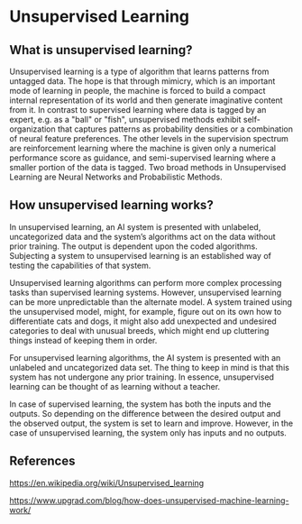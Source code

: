 # Unsupervised Learning

## What is unsupervised learning?

Unsupervised learning is a type of algorithm that learns patterns from untagged data. The hope is that through mimicry, which is an important mode of learning in people, the machine is forced to build a compact internal representation of its world and then generate imaginative content from it. In contrast to supervised learning where data is tagged by an expert, e.g. as a "ball" or "fish", unsupervised methods exhibit self-organization that captures patterns as probability densities or a combination of neural feature preferences. The other levels in the supervision spectrum are reinforcement learning where the machine is given only a numerical performance score as guidance, and semi-supervised learning where a smaller portion of the data is tagged. Two broad methods in Unsupervised Learning are Neural Networks and Probabilistic Methods.

## How unsupervised learning works?

In unsupervised learning, an AI system is presented with unlabeled, uncategorized data and the system’s algorithms act on the data without prior training. The output is dependent upon the coded algorithms. Subjecting a system to unsupervised learning is an established way of testing the capabilities of that system.

Unsupervised learning algorithms can perform more complex processing tasks than supervised learning systems. However, unsupervised learning can be more unpredictable than the alternate model. A system trained using the unsupervised model, might,  for example, figure out on its own how to differentiate cats and dogs, it might also add unexpected and undesired categories to deal with unusual breeds, which might end up cluttering things instead of keeping them in order.

For unsupervised learning algorithms, the AI system is presented with an unlabeled and uncategorized data set. The thing to keep in mind is that this system has not undergone any prior training. In essence, unsupervised learning can be thought of as learning without a teacher.

In case of supervised learning, the system has both the inputs and the outputs. So depending on the difference between the desired output and the observed output, the system is set to learn and improve. However, in the case of unsupervised learning, the system only has inputs and no outputs.

## References

https://en.wikipedia.org/wiki/Unsupervised_learning

https://www.upgrad.com/blog/how-does-unsupervised-machine-learning-work/
